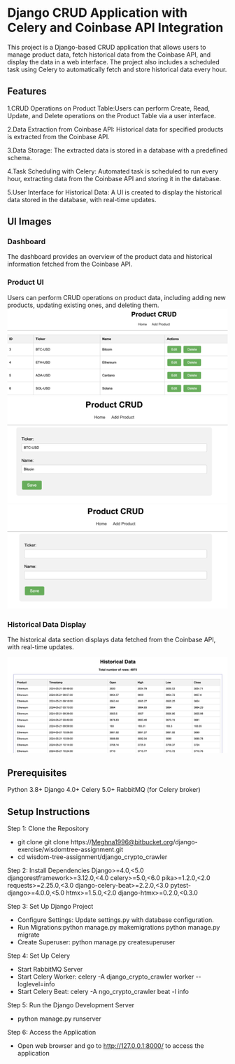# Django CRUD Application with Celery and Coinbase API Integration

This project is a Django-based CRUD application that allows users to manage product data, fetch historical data from the Coinbase API, and display the data in a web interface. The project also includes a scheduled task using Celery to automatically fetch and store historical data every hour.

## Features

1.CRUD Operations on Product Table:Users can perform Create, Read, Update, and Delete operations on the Product Table via a user interface.

2.Data Extraction from Coinbase API: Historical data for specified products is extracted from the Coinbase API.

3.Data Storage: The extracted data is stored in a database with a predefined schema.

4.Task Scheduling with Celery: Automated task is scheduled to run every hour, extracting data from the Coinbase API and storing it in the database.

5.User Interface for Historical Data: A UI is created to display the historical data stored in the database, with real-time updates.

## UI Images

### Dashboard

The dashboard provides an overview of the product data and historical information fetched from the Coinbase API.

### Product UI

Users can perform CRUD operations on product data, including adding new products, updating existing ones, and deleting them.
![product](.media/img_0.png)
![newproduct](.media/img_4.png)
![editproduct](.media/img_6.png)
<br>
### Historical Data Display

The historical data section displays data fetched from the Coinbase API, with real-time updates.

![4.png](.media/img_12.png)
<br>
## Prerequisites

Python 3.8+
Django 4.0+
Celery 5.0+
RabbitMQ (for Celery broker)

## Setup Instructions

Step 1: Clone the Repository

* git clone git clone https://Meghna1996@bitbucket.org/django-exercise/wisdomtree-assignment.git
* cd wisdom-tree-assignment/django\_crypto\_crawler

Step 2: Install Dependencies
Django>=4.0,<5.0
djangorestframework>=3.12.0,<4.0
celery>=5.0,<6.0
pika>=1.2.0,<2.0
requests>=2.25.0,<3.0
django-celery-beat>=2.2.0,<3.0
pytest-django>=4.0.0,<5.0
htmx>=1.5.0,<2.0
django-htmx>=0.2.0,<0.3.0

Step 3: Set Up Django Project

* Configure Settings: Update settings.py with database configuration.
* Run Migrations:python manage.py makemigrations
python manage.py migrate
* Create Superuser: python manage.py createsuperuser

Step 4: Set Up Celery

* Start RabbitMQ Server
* Start Celery Worker: celery -A django\_crypto\_crawler worker --loglevel=info
* Start Celery Beat: celery -A ngo\_crypto\_crawler beat -l info

Step 5: Run the Django Development Server

* python manage.py runserver

Step 6: Access the Application

* Open web browser and go to http://127.0.0.1:8000/ to access the application